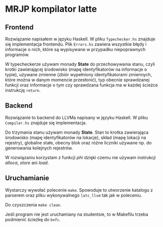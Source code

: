 # MRJP kompilator latte

## Frontend

Rozwiązanie napisałem w języku Haskell. W pliku `Typechecker.hs` znajduje się implementacja frontendu.
Plik `Errors.hs` zawiera wszystkie błędy i informacje o nich, które są wypisywane w przypadku 
niepoprawnych programów.

W typecheckerze używam monady **State** do przechowywania stanu, czyli krotki zawierającej środowisko
(mapę identyfikatorów na informacje o typie), używane zmienne (zbiór wypełniony identyfikatorami 
zmiennych, które można w danym momencie przesłonić), typ obecnie sprawdzanej funkcji oraz informacje o 
tym czy sprawdzana funkcja ma w każdej ścieżce instrukcję `return`.

## Backend
Rozwiązanie to backend do LLVMa napisany w języku Haskell. W pliku `Compiler.hs` znajduje się implementacja.

Do trzymania stanu używam monady **State**. Stan to krotka zawierająca środowisko (mapę identyfikatorów
na lokacje), skład (mapę lokacji na rejestry), globalne stałe, obecny blok oraz różne liczniki używane np.
do generowania kolejnych rejestrów.

W rozwiązaniu korzystam z funkcji *phi* dzięki czemu nie używam instrukcji *alloca*, *store* ani *load*.

## Uruchamianie

Wystarczy wywołać polecenie `make`. Spowoduje to utworzenie katalogu z parserem oraz pliku wykonywalnego
`latc_llvm` tak jak w poleceniu.

Do czyszczenia `make clean`.

Jeśli program nie jest uruchamiany na studentsie, to w Makefilu trzeba podmienić ścieżkę do `bnfc`.
